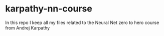 # karpathy-nn-course
In this repo I keep all my files related to the Neural Net zero to hero course from Andrej Karpathy
